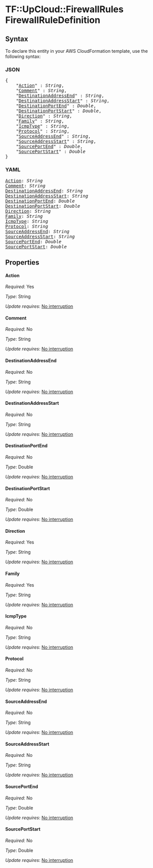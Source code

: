 # TF::UpCloud::FirewallRules FirewallRuleDefinition

## Syntax

To declare this entity in your AWS CloudFormation template, use the following syntax:

### JSON

<pre>
{
    "<a href="#action" title="Action">Action</a>" : <i>String</i>,
    "<a href="#comment" title="Comment">Comment</a>" : <i>String</i>,
    "<a href="#destinationaddressend" title="DestinationAddressEnd">DestinationAddressEnd</a>" : <i>String</i>,
    "<a href="#destinationaddressstart" title="DestinationAddressStart">DestinationAddressStart</a>" : <i>String</i>,
    "<a href="#destinationportend" title="DestinationPortEnd">DestinationPortEnd</a>" : <i>Double</i>,
    "<a href="#destinationportstart" title="DestinationPortStart">DestinationPortStart</a>" : <i>Double</i>,
    "<a href="#direction" title="Direction">Direction</a>" : <i>String</i>,
    "<a href="#family" title="Family">Family</a>" : <i>String</i>,
    "<a href="#icmptype" title="IcmpType">IcmpType</a>" : <i>String</i>,
    "<a href="#protocol" title="Protocol">Protocol</a>" : <i>String</i>,
    "<a href="#sourceaddressend" title="SourceAddressEnd">SourceAddressEnd</a>" : <i>String</i>,
    "<a href="#sourceaddressstart" title="SourceAddressStart">SourceAddressStart</a>" : <i>String</i>,
    "<a href="#sourceportend" title="SourcePortEnd">SourcePortEnd</a>" : <i>Double</i>,
    "<a href="#sourceportstart" title="SourcePortStart">SourcePortStart</a>" : <i>Double</i>
}
</pre>

### YAML

<pre>
<a href="#action" title="Action">Action</a>: <i>String</i>
<a href="#comment" title="Comment">Comment</a>: <i>String</i>
<a href="#destinationaddressend" title="DestinationAddressEnd">DestinationAddressEnd</a>: <i>String</i>
<a href="#destinationaddressstart" title="DestinationAddressStart">DestinationAddressStart</a>: <i>String</i>
<a href="#destinationportend" title="DestinationPortEnd">DestinationPortEnd</a>: <i>Double</i>
<a href="#destinationportstart" title="DestinationPortStart">DestinationPortStart</a>: <i>Double</i>
<a href="#direction" title="Direction">Direction</a>: <i>String</i>
<a href="#family" title="Family">Family</a>: <i>String</i>
<a href="#icmptype" title="IcmpType">IcmpType</a>: <i>String</i>
<a href="#protocol" title="Protocol">Protocol</a>: <i>String</i>
<a href="#sourceaddressend" title="SourceAddressEnd">SourceAddressEnd</a>: <i>String</i>
<a href="#sourceaddressstart" title="SourceAddressStart">SourceAddressStart</a>: <i>String</i>
<a href="#sourceportend" title="SourcePortEnd">SourcePortEnd</a>: <i>Double</i>
<a href="#sourceportstart" title="SourcePortStart">SourcePortStart</a>: <i>Double</i>
</pre>

## Properties

#### Action

_Required_: Yes

_Type_: String

_Update requires_: [No interruption](https://docs.aws.amazon.com/AWSCloudFormation/latest/UserGuide/using-cfn-updating-stacks-update-behaviors.html#update-no-interrupt)

#### Comment

_Required_: No

_Type_: String

_Update requires_: [No interruption](https://docs.aws.amazon.com/AWSCloudFormation/latest/UserGuide/using-cfn-updating-stacks-update-behaviors.html#update-no-interrupt)

#### DestinationAddressEnd

_Required_: No

_Type_: String

_Update requires_: [No interruption](https://docs.aws.amazon.com/AWSCloudFormation/latest/UserGuide/using-cfn-updating-stacks-update-behaviors.html#update-no-interrupt)

#### DestinationAddressStart

_Required_: No

_Type_: String

_Update requires_: [No interruption](https://docs.aws.amazon.com/AWSCloudFormation/latest/UserGuide/using-cfn-updating-stacks-update-behaviors.html#update-no-interrupt)

#### DestinationPortEnd

_Required_: No

_Type_: Double

_Update requires_: [No interruption](https://docs.aws.amazon.com/AWSCloudFormation/latest/UserGuide/using-cfn-updating-stacks-update-behaviors.html#update-no-interrupt)

#### DestinationPortStart

_Required_: No

_Type_: Double

_Update requires_: [No interruption](https://docs.aws.amazon.com/AWSCloudFormation/latest/UserGuide/using-cfn-updating-stacks-update-behaviors.html#update-no-interrupt)

#### Direction

_Required_: Yes

_Type_: String

_Update requires_: [No interruption](https://docs.aws.amazon.com/AWSCloudFormation/latest/UserGuide/using-cfn-updating-stacks-update-behaviors.html#update-no-interrupt)

#### Family

_Required_: Yes

_Type_: String

_Update requires_: [No interruption](https://docs.aws.amazon.com/AWSCloudFormation/latest/UserGuide/using-cfn-updating-stacks-update-behaviors.html#update-no-interrupt)

#### IcmpType

_Required_: No

_Type_: String

_Update requires_: [No interruption](https://docs.aws.amazon.com/AWSCloudFormation/latest/UserGuide/using-cfn-updating-stacks-update-behaviors.html#update-no-interrupt)

#### Protocol

_Required_: No

_Type_: String

_Update requires_: [No interruption](https://docs.aws.amazon.com/AWSCloudFormation/latest/UserGuide/using-cfn-updating-stacks-update-behaviors.html#update-no-interrupt)

#### SourceAddressEnd

_Required_: No

_Type_: String

_Update requires_: [No interruption](https://docs.aws.amazon.com/AWSCloudFormation/latest/UserGuide/using-cfn-updating-stacks-update-behaviors.html#update-no-interrupt)

#### SourceAddressStart

_Required_: No

_Type_: String

_Update requires_: [No interruption](https://docs.aws.amazon.com/AWSCloudFormation/latest/UserGuide/using-cfn-updating-stacks-update-behaviors.html#update-no-interrupt)

#### SourcePortEnd

_Required_: No

_Type_: Double

_Update requires_: [No interruption](https://docs.aws.amazon.com/AWSCloudFormation/latest/UserGuide/using-cfn-updating-stacks-update-behaviors.html#update-no-interrupt)

#### SourcePortStart

_Required_: No

_Type_: Double

_Update requires_: [No interruption](https://docs.aws.amazon.com/AWSCloudFormation/latest/UserGuide/using-cfn-updating-stacks-update-behaviors.html#update-no-interrupt)

